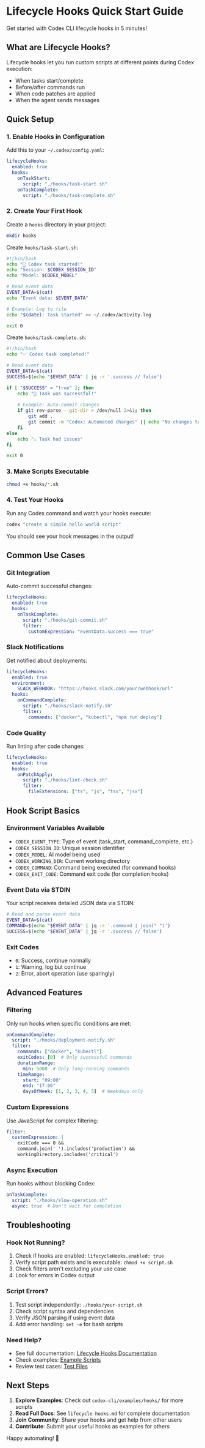 # Lifecycle Hooks Quick Start Guide

Get started with Codex CLI lifecycle hooks in 5 minutes!

## What are Lifecycle Hooks?

Lifecycle hooks let you run custom scripts at different points during Codex execution:
- When tasks start/complete
- Before/after commands run
- When code patches are applied
- When the agent sends messages

## Quick Setup

### 1. Enable Hooks in Configuration

Add this to your `~/.codex/config.yaml`:

```yaml
lifecycleHooks:
  enabled: true
  hooks:
    onTaskStart:
      script: "./hooks/task-start.sh"
    onTaskComplete:
      script: "./hooks/task-complete.sh"
```

### 2. Create Your First Hook

Create a `hooks` directory in your project:

```bash
mkdir hooks
```

Create `hooks/task-start.sh`:

```bash
#!/bin/bash
echo "🚀 Codex task started!"
echo "Session: $CODEX_SESSION_ID"
echo "Model: $CODEX_MODEL"

# Read event data
EVENT_DATA=$(cat)
echo "Event data: $EVENT_DATA"

# Example: Log to file
echo "$(date): Task started" >> ~/.codex/activity.log

exit 0
```

Create `hooks/task-complete.sh`:

```bash
#!/bin/bash
echo "✅ Codex task completed!"

# Read event data
EVENT_DATA=$(cat)
SUCCESS=$(echo "$EVENT_DATA" | jq -r '.success // false')

if [ "$SUCCESS" = "true" ]; then
    echo "🎉 Task was successful!"
    
    # Example: Auto-commit changes
    if git rev-parse --git-dir > /dev/null 2>&1; then
        git add .
        git commit -m "Codex: Automated changes" || echo "No changes to commit"
    fi
else
    echo "⚠️ Task had issues"
fi

exit 0
```

### 3. Make Scripts Executable

```bash
chmod +x hooks/*.sh
```

### 4. Test Your Hooks

Run any Codex command and watch your hooks execute:

```bash
codex "create a simple hello world script"
```

You should see your hook messages in the output!

## Common Use Cases

### Git Integration

Auto-commit successful changes:

```yaml
lifecycleHooks:
  enabled: true
  hooks:
    onTaskComplete:
      script: "./hooks/git-commit.sh"
      filter:
        customExpression: "eventData.success === true"
```

### Slack Notifications

Get notified about deployments:

```yaml
lifecycleHooks:
  enabled: true
  environment:
    SLACK_WEBHOOK: "https://hooks.slack.com/your/webhook/url"
  hooks:
    onCommandComplete:
      script: "./hooks/slack-notify.sh"
      filter:
        commands: ["docker", "kubectl", "npm run deploy"]
```

### Code Quality

Run linting after code changes:

```yaml
lifecycleHooks:
  enabled: true
  hooks:
    onPatchApply:
      script: "./hooks/lint-check.sh"
      filter:
        fileExtensions: ["ts", "js", "tsx", "jsx"]
```

## Hook Script Basics

### Environment Variables Available

- `CODEX_EVENT_TYPE`: Type of event (task_start, command_complete, etc.)
- `CODEX_SESSION_ID`: Unique session identifier
- `CODEX_MODEL`: AI model being used
- `CODEX_WORKING_DIR`: Current working directory
- `CODEX_COMMAND`: Command being executed (for command hooks)
- `CODEX_EXIT_CODE`: Command exit code (for completion hooks)

### Event Data via STDIN

Your script receives detailed JSON data via STDIN:

```bash
# Read and parse event data
EVENT_DATA=$(cat)
COMMAND=$(echo "$EVENT_DATA" | jq -r '.command | join(" ")')
SUCCESS=$(echo "$EVENT_DATA" | jq -r '.success // false')
```

### Exit Codes

- `0`: Success, continue normally
- `1`: Warning, log but continue
- `2`: Error, abort operation (use sparingly)

## Advanced Features

### Filtering

Only run hooks when specific conditions are met:

```yaml
onCommandComplete:
  script: "./hooks/deployment-notify.sh"
  filter:
    commands: ["docker", "kubectl"]
    exitCodes: [0]  # Only successful commands
    durationRange:
      min: 5000  # Only long-running commands
    timeRange:
      start: "09:00"
      end: "17:00"
      daysOfWeek: [1, 2, 3, 4, 5]  # Weekdays only
```

### Custom Expressions

Use JavaScript for complex filtering:

```yaml
filter:
  customExpression: |
    exitCode === 0 && 
    command.join(' ').includes('production') &&
    workingDirectory.includes('critical')
```

### Async Execution

Run hooks without blocking Codex:

```yaml
onTaskComplete:
  script: "./hooks/slow-operation.sh"
  async: true  # Don't wait for completion
```

## Troubleshooting

### Hook Not Running?

1. Check if hooks are enabled: `lifecycleHooks.enabled: true`
2. Verify script path exists and is executable: `chmod +x script.sh`
3. Check filters aren't excluding your use case
4. Look for errors in Codex output

### Script Errors?

1. Test script independently: `./hooks/your-script.sh`
2. Check script syntax and dependencies
3. Verify JSON parsing if using event data
4. Add error handling: `set -e` for bash scripts

### Need Help?

- See full documentation: [Lifecycle Hooks Documentation](./lifecycle-hooks.md)
- Check examples: [Example Scripts](../examples/hooks/)
- Review test cases: [Test Files](../tests/)

## Next Steps

1. **Explore Examples**: Check out `codex-cli/examples/hooks/` for more scripts
2. **Read Full Docs**: See `lifecycle-hooks.md` for complete documentation
3. **Join Community**: Share your hooks and get help from other users
4. **Contribute**: Submit your useful hooks as examples for others

Happy automating! 🚀
